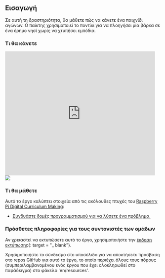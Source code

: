 ## Εισαγωγή

Σε αυτή τη δραστηριότητα, θα μάθετε πώς να κάνετε ένα παιχνίδι αγώνων. Ο παίκτης χρησιμοποιεί το ποντίκι για να πλοηγήσει μία βάρκα σε ένα έρημο νησί χωρίς να χτυπήσει εμπόδια.

### Τι θα κάνετε

<div class="scratch-preview">
  <iframe allowtransparency="true" width="485" height="402" src="https://scratch.mit.edu/projects/embed/63957956/?autostart=false" frameborder="0"></iframe>
  <img src="images/boat-final.png">
</div>

### Τι θα μάθετε

Αυτό το έργο καλύπτει στοιχεία από τις ακόλουθες πτυχές του [Raspberry Pi Digital Curriculum Making](http://rpf.io/curriculum):

+ [Συνδυάστε δομές προγραμματισμού για να λύσετε ένα πρόβλημα.](https://www.raspberrypi.org/curriculum/programming/builder)

### Πρόσθετες πληροφορίες για τους συντονιστές των ομάδων

Αν χρειαστεί να εκτυπώσετε αυτό το έργο, χρησιμοποιήστε την [έκδοση εκτύπωσης](https://projects.raspberrypi.org/en/projects/boat-race/print){: target = "_ blank"}.

Χρησιμοποιήστε το σύνδεσμο στο υποσέλιδο για να αποκτήσετε πρόσβαση στο repos GitHub για αυτό το έργο, το οποίο περιέχει όλους τους πόρους (συμπεριλαμβανομένου ενός έργου που έχει ολοκληρωθεί στο παράδειγμα) στο φάκελο 'en/resources'.